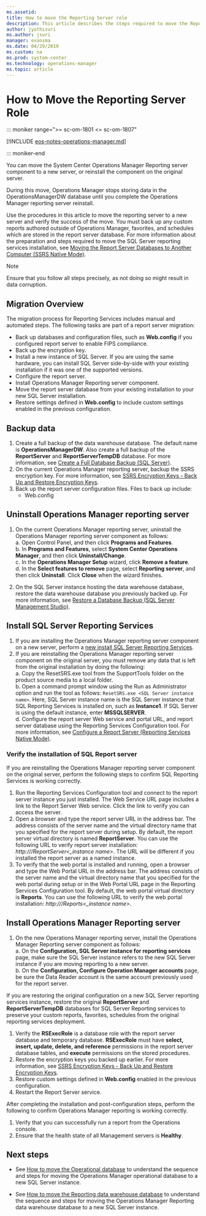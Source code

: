 ```yaml
---
ms.assetid:
title: How to move the Reporting Server role
description: This article describes the steps required to move the Reporting server role to a new computer.
author: jyothisuri
ms.author: jsuri
manager: evansma
ms.date: 04/29/2019
ms.custom: na
ms.prod: system-center
ms.technology: operations-manager
ms.topic: article
---
```


# How to Move the Reporting Server Role

::: moniker range=">= sc-om-1801 <= sc-om-1807"

[!INCLUDE [eos-notes-operations-manager.md](../includes/eos-notes-operations-manager.md)]

::: moniker-end

You can move the System Center Operations Manager Reporting server component to a new server, or reinstall the component on the original server.  

During this move, Operations Manager stops storing data in the OperationsManagerDW database until you complete the Operations Manager reporting server reinstall.

Use the procedures in this article to move the reporting server to a new server and verify the success of the move. You must back up any custom reports authored outside of Operations Manager, favorites, and schedules which are stored in the report server database.  For more information about the preparation and steps required to move the SQL Server reporting services installation, see [Moving the Report Server Databases to Another Computer (SSRS Native Mode)](/sql/reporting-services/report-server/moving-the-report-server-databases-to-another-computer-ssrs-native-mode).

>[!NOTE]
>Ensure that you follow all steps precisely, as not doing so might result in data corruption.

## Migration Overview
The migration process for Reporting Services includes manual and automated steps. The following tasks are part of a report server migration:

- Back up databases and configuration files, such as **Web.config** if you configured report server to enable FIPS compliance.
- Back up the encryption key.
- Install a new instance of SQL Server. If you are using the same hardware, you can install SQL Server side-by-side with your existing installation if it was one of the supported versions.
- Configure the report server.
- Install Operations Manager Reporting server component.
- Move the report server database from your existing installation to your new SQL Server installation.
- Restore settings defined in **Web.config** to include custom settings enabled in the previous configuration.

## Backup data

1. Create a full backup of the data warehouse database. The default name is **OperationsManagerDW**.  Also create a full backup of the **ReportServer** and **ReportServerTempDB** database.  For more information, see [Create a Full Database Backup (SQL Server)](/sql/relational-databases/backup-restore/create-a-full-database-backup-sql-server).
2. On the current Operations Manager reporting server, backup the SSRS encryption key.  For more information, see [SSRS Encryption Keys - Back Up and Restore Encryption Keys](/sql/reporting-services/install-windows/ssrs-encryption-keys-back-up-and-restore-encryption-keys).
3. Back up the report server configuration files. Files to back up include:
   - Web.config

## Uninstall Operations Manager reporting server

1. On the current Operations Manager reporting server, uninstall the Operations Manager reporting server component as follows:  
   a. Open Control Panel, and then click **Programs and Features**.  
   b. In **Programs and Features**, select **System Center Operations Manager**, and then click **Uninstall/Change**.  
   c. In the **Operations Manager Setup** wizard, click **Remove a feature**.  
   d. In the **Select features to remove** page, select **Reporting server**, and then click **Uninstall**. Click **Close** when the wizard finishes.  

2. On the SQL Server instance hosting the data warehouse database, restore the data warehouse database you previously backed up.  For more information, see [Restore a Database Backup (SQL Server Management Studio)](/sql/relational-databases/backup-restore/restore-a-database-backup-using-ssms).  

## Install SQL Server Reporting Services

1. If you are installing the Operations Manager reporting server component on a new server, perform a [new install SQL Server Reporting Services](/sql/reporting-services/install-windows/install-reporting-services-native-mode-report-server).   
2. If you are reinstalling the Operations Manager reporting server component on the original server, you must remove any data that is left from the original installation by doing the following:  
   a. Copy the ResetSRS.exe tool from the SupportTools folder on the product source media to a local folder.  
   b. Open a command prompt window using the Run as Administrator option and run the tool as follows: `ResetSRS.exe <SQL Server instance name>`.  Here, SQL Server instance name is the SQL Server instance that SQL Reporting Services is installed on, such as **Instance1**. If SQL Server is using the default instance, enter **MSSQLSERVER**.  
   d. Configure the report server Web service and portal URL, and report server database using the Reporting Services Configuration tool.  For more information, see [Configure a Report Server (Reporting Services Native Mode)](/sql/reporting-services/report-server/configure-a-report-server-reporting-services-native-mode).  

### Verify the installation of SQL Report server
If you are reinstalling the Operations Manager reporting server component on the original server, perform the following steps to confirm SQL Reporting Services is working correctly.

1. Run the Reporting Services Configuration tool and connect to the report server instance you just installed. The Web Service URL page includes a link to the Report Server Web service. Click the link to verify you can access the server.
2. Open a browser and type the report server URL in the address bar. The address consists of the server name and the virtual directory name that you specified for the report server during setup. By default, the report server virtual directory is named **ReportServer**. You can use the following URL to verify report server installation: *http://<computer name>/ReportServer<_instance name>*. The URL will be different if you installed the report server as a named instance.
3. To verify that the web portal is installed and running, open a browser and type the Web Portal URL in the address bar. The address consists of the server name and the virtual directory name that you specified for the web portal during setup or in the Web Portal URL page in the Reporting Services Configuration tool. By default, the web portal virtual directory is **Reports**. You can use the following URL to verify the web portal installation: *http://<computer name>/Reports<_instance name>*.

## Install Operations Manager Reporting server

1. On the new Operations Manager reporting server, install the Operations Manager Reporting server component as follows:  
   a. On the **Configuration, SQL Server instance for reporting services** page, make sure the SQL Server instance refers to the new SQL Server instance if you are moving reporting to a new server.  
   b. On the **Configuration, Configure Operation Manager accounts** page, be sure the Data Reader account is the same account previously used for the report server.  

If you are restoring the original configuration on a new SQL Server reporting services instance, restore the original **ReportServer** and **ReportServerTempDB** databases for SQL Server Reporting services to preserve your custom reports, favorites, schedules from the original reporting services deployment.

1. Verify the **RSExecRole** is a database role with the report server database and temporary database. **RSExecRole** must have **select, insert, update, delete, and reference** permissions in the report server database tables, and **execute** permissions on the stored procedures.  
2. Restore the encryption keys you backed up earlier.  For more information, see [SSRS Encryption Keys - Back Up and Restore Encryption Keys](/sql/reporting-services/install-windows/ssrs-encryption-keys-back-up-and-restore-encryption-keys).  
3. Restore custom settings defined in **Web.config** enabled in the previous configuration.
4. Restart the Report Server service.  

After completing the installation and post-configuration steps, perform the following to confirm Operations Manager reporting is working correctly.

1. Verify that you can successfully run a report from the Operations console.
2. Ensure that the health state of all Management servers is **Healthy**.

## Next steps

* See [How to move the Operational database](manage-move-opsdb.md) to understand the sequence and steps for moving the Operations Manager operational database to a new SQL Server instance.  

* See [How to move the Reporting data warehouse database](manage-move-omdwdb.md) to understand the sequence and steps for moving the Operations Manager Reporting data warehouse database to a new SQL Server instance.
